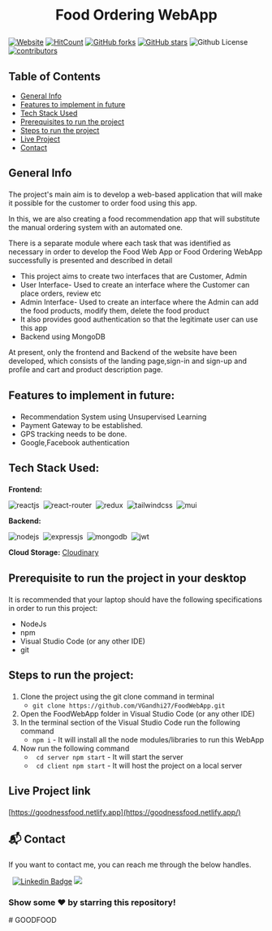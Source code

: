 # <p align="center">Food Ordering WebApp</p>

[![Website](https://img.shields.io/badge/Website-No-brightgreen)]() 
[![HitCount](http://hits.dwyl.com/VGandhi27/FoodWebApp.svg)](http://hits.dwyl.com/VGandhi27/FoodWebApp)
[![GitHub forks](https://img.shields.io/github/forks/VGandhi27/FoodWebApp?label=Forks)](https://github.com/VGandhi27/FoodWebApp/network)                                                                                      [![GitHub stars](https://img.shields.io/github/stars/VGandhi27/FoodWebApp?label=Stars)](https://github.com/VGandhi27/Portfolio-ReactJs/stargazers)                                                                                                                                                      ![Github License](https://img.shields.io/badge/Licence-MIT-blueviolet)                                                                                                                                              [![contributors](https://img.shields.io/badge/contributors-1-orange)](https://img.shields.io/badge/contributors-1-orange) 

## Table of Contents
- [General Info](#general_info)
- [Features to implement in future](#features_for_future)
- [Tech Stack Used](#tech)
- [Prerequisites to run the project](#prerequisites)
- [Steps to run the project](#steps)
- [Live Project](#live)
- [Contact](#contact)

## <p id="general_info">General Info</p>
The project's main aim is to develop a web-based application that will make it possible for the customer to order food using this app.

In this, we are also creating a food recommendation app that will substitute the manual ordering system  with an automated one.

There is a separate module where each task that was identified as necessary in order to develop the Food Web App or Food Ordering WebApp successfully is presented and described in detail
- This project aims to create two interfaces that are Customer, Admin
- User Interface- Used to create an interface where the Customer can place orders, review etc
- Admin Interface- Used to create an interface where the Admin can add the food products, modify them, delete the food product
- It also provides good authentication so that the legitimate user can use this app
- Backend using MongoDB

At present, only the frontend and Backend of the website have been developed, which consists of the landing page,sign-in and sign-up and profile and cart and product description page.

## <p id="features_for_future">Features to implement in future:</p>
- Recommendation System using Unsupervised Learning
- Payment Gateway to be established.
- GPS tracking needs to be done.
- Google,Facebook authentication 

## <p id="tech">Tech Stack Used:</p>
**Frontend:**

![reactjs](https://img.shields.io/badge/React-20232A?style=for-the-badge&logo=react&logoColor=61DAFB)&nbsp;
![react-router](https://img.shields.io/badge/React_Router-CA4245?style=for-the-badge&logo=react-router&logoColor=white)&nbsp;
![redux](https://img.shields.io/badge/Redux-593D88?style=for-the-badge&logo=redux&logoColor=white)&nbsp;
![tailwindcss](https://img.shields.io/badge/Tailwind_CSS-38B2AC?style=for-the-badge&logo=tailwind-css&logoColor=white)&nbsp;
![mui](https://img.shields.io/badge/Material--UI-0081CB?style=for-the-badge&logo=material-ui&logoColor=white)&nbsp;

**Backend:**

![nodejs](https://img.shields.io/badge/Node.js-43853D?style=for-the-badge&logo=node.js&logoColor=white)&nbsp;
![expressjs](https://img.shields.io/badge/Express.js-000000?style=for-the-badge&logo=express&logoColor=white)&nbsp;
![mongodb](https://img.shields.io/badge/MongoDB-4EA94B?style=for-the-badge&logo=mongodb&logoColor=white)&nbsp;
![jwt](	https://img.shields.io/badge/JWT-000000?style=for-the-badge&logo=JSON%20web%20tokens&logoColor=white)&nbsp;

**Cloud Storage:** [Cloudinary](https://cloudinary.com/) 


## <p id="prerequisites">Prerequisite to run the project in your desktop</p>
It is recommended that your laptop should have the following specifications in order to run this project:
- NodeJs
- npm 
- Visual Studio Code (or any other IDE)
- git

## <p id="steps">Steps to run the project:</p>
1. Clone the project using the git clone command in terminal
   - ```git clone https://github.com/VGandhi27/FoodWebApp.git ```
2. Open the FoodWebApp folder in Visual Studio Code (or any other IDE)
3. In the terminal section of the Visual Studio Code run the following command 
   - ```npm i``` - It will install all the node modules/libraries to run this WebApp 
4. Now run the following command
   - ``` cd server npm start``` - It will start the server
   - ``` cd client npm start``` - It will host the project on a local server
## <p id="live">Live Project link</p>
[https://goodnessfood.netlify.app](https://goodnessfood.netlify.app/)


## <p id="contact">📬 Contact</p>
If you want to contact me, you can reach me through the below handles.

&nbsp; [![Linkedin Badge](https://img.shields.io/badge/-vidushi_gandhi-blue?style=flat&logo=Linkedin&logoColor=white)](https://www.linkedin.com/in/vidushi-gandhi27/)  <a href="https://www.instagram.com/vgandhi72/"><img src="https://img.shields.io/badge/-@vgandhi72-E4405F?style=flat&logo=Instagram&logoColor=white"/></a> &nbsp;

### Show some ❤️ by starring this repository!


#   G O O D F O O D  
 